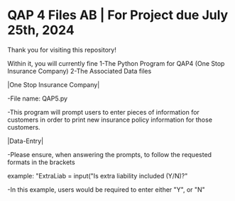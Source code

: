 # QAP 4 Files AB  | For Project due July 25th, 2024

Thank you for visiting this repository!

Within it, you will currently fine 
1-The Python Program for QAP4 (One Stop Insurance Company)
2-The Associated Data files

|One Stop Insurance Company|

-File name: QAP5.py

-This program will prompt users to enter pieces of information for customers in order to print new insurance policy information for those customers.

|Data-Entry|

-Please ensure, when answering the prompts, to follow the requested formats in the brackets

example: "ExtraLiab = input("Is extra liability included (Y/N)?"

-In this example, users would be required to enter either "Y", or "N"



